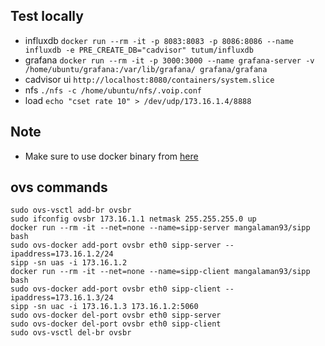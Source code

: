 ## Test locally
* influxdb `docker run --rm -it -p 8083:8083 -p 8086:8086 --name influxdb -e PRE_CREATE_DB="cadvisor" tutum/influxdb`
* grafana `docker run --rm -it -p 3000:3000 --name grafana-server -v /home/ubuntu/grafana:/var/lib/grafana/ grafana/grafana`
* cadvisor ui `http://localhost:8080/containers/system.slice`
* nfs `./nfs -c /home/ubuntu/nfs/.voip.conf`
* load `echo "cset rate 10" > /dev/udp/173.16.1.4/8888`

## Note
* Make sure to use docker binary from [here](https://github.com/mangalaman93/docker/raw/merge_add_set/bundles/1.9.0/binary/docker-1.9.0)

## ovs commands
```
sudo ovs-vsctl add-br ovsbr
sudo ifconfig ovsbr 173.16.1.1 netmask 255.255.255.0 up
docker run --rm -it --net=none --name=sipp-server mangalaman93/sipp bash
sudo ovs-docker add-port ovsbr eth0 sipp-server --ipaddress=173.16.1.2/24
sipp -sn uas -i 173.16.1.2
docker run --rm -it --net=none --name=sipp-client mangalaman93/sipp bash
sudo ovs-docker add-port ovsbr eth0 sipp-client --ipaddress=173.16.1.3/24
sipp -sn uac -i 173.16.1.3 173.16.1.2:5060
sudo ovs-docker del-port ovsbr eth0 sipp-server
sudo ovs-docker del-port ovsbr eth0 sipp-client
sudo ovs-vsctl del-br ovsbr
```
